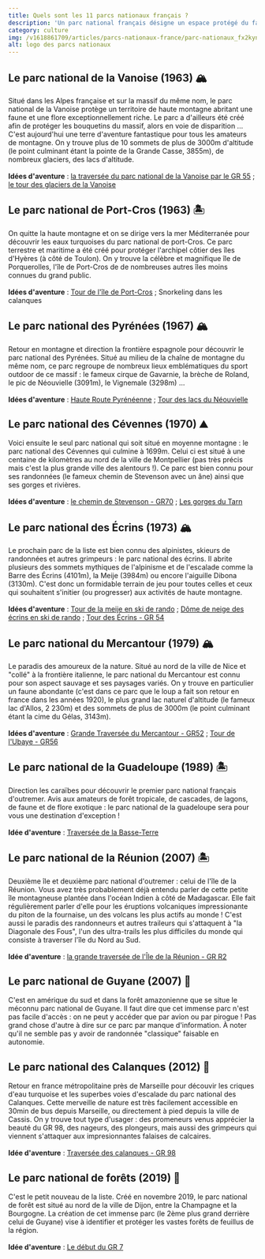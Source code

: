 ```yaml
---
title: Quels sont les 11 parcs nationaux français ?
description: 'Un parc national français désigne un espace protégé du fait de sa richesse naturelle exceptionnelle. Depuis novembre 2019 on dénombre très exactement 11 parcs nationaux en France : la Vanoise, Port-Cros, les Pyrénées, les Cévennes, les Écrins, le Mercantour, la Guadeloupe, la Réunion, la Guyane, les Calanques et enfin le tout récent parc national de forêts.'
category: culture
img: /v1618861709/articles/parcs-nationaux-france/parc-nationaux_fx2kyn.png
alt: logo des parcs nationaux
---
```


## Le parc national de la Vanoise (1963) 🏔

Situé dans les Alpes française et sur la massif du même nom, le parc national de la Vanoise protège un territoire de haute montagne abritant une faune et une flore exceptionnellement riche. Le parc a d'ailleurs été créé afin de protéger les bouquetins du massif, alors en voie de disparition ... C'est aujourd'hui une terre d'aventure fantastique pour tous les amateurs de montagne. On y trouve plus de 10 sommets de plus de 3000m d'altitude (le point culminant étant la pointe de la Grande Casse, 3855m), de nombreux glaciers, des lacs d'altitude.
\
\
**Idées d'aventure** : [la traversée du parc national de la Vanoise par le GR 55](https://www.mongr.fr/trouver-prochaine-randonnee/parcours/gr-55-de-tignes-le-lac-a-polset-modane) ; [le tour des glaciers de la Vanoise](https://www.lesothers.com/guide-glaciers-vanoise)

<content-image url="/v1618161430/articles/parcs-nationaux-france/vanoise_eovga7.jpg"></content-image>

## Le parc national de Port-Cros (1963) 🏝

On quitte la haute montagne et on se dirige vers la mer Méditerranée pour découvrir les eaux turquoises du parc national de port-Cros. Ce parc terrestre et maritime a été créé pour protéger l'archipel côtier des îles d'Hyères (à côté de Toulon). On y trouve la célèbre et magnifique île de Porquerolles, l'île de Port-Cros de de nombreuses autres îles moins connues du grand public.
\
\
**Idées d'aventure** : [Tour de l'île de Port-Cros](https://www.altituderando.com/Port-Cros-199m-Tour-de-l-ile) ; Snorkeling dans les calanques

<content-image url="/v1618162389/articles/parcs-nationaux-france/port-cros_cmkicb.jpg"></content-image>

## Le parc national des Pyrénées (1967) 🏔

Retour en montagne et direction la frontière espagnole pour découvrir le parc national des Pyrénées. Situé au milieu de la chaîne de montagne du même nom, ce parc regroupe de nombreux lieux emblématiques du sport outdoor de ce massif : le fameux cirque de Gavarnie, la brèche de Roland, le pic de Néouvielle (3091m), le Vignemale (3298m) ...
\
\
**Idées d'aventure** : [Haute Route Pyrénéenne](http://www.randozone.com/fiche/10159/hrp-haute-route-pyreneenne.html) ; [Tour des lacs du Néouvielle](https://www.altituderando.com/Tour-des-lacs-du-Neouvielle-sur-3-jours)

<content-image url="/v1618164086/articles/parcs-nationaux-france/pyrennees_rjn9bs.png"></content-image>

## Le parc national des Cévennes (1970) ⛰

Voici ensuite le seul parc national qui soit situé en moyenne montagne : le parc national des Cévennes qui culmine à 1699m. Celui ci est situé à une centaine de kilomètres au nord de la ville de Montpellier (pas très précis mais c'est la plus grande ville des alentours !). Ce parc est bien connu pour ses randonnées (le fameux chemin de Stevenson avec un âne) ainsi que ses gorges et rivières.
\
\
**Idées d'aventure** : [le chemin de Stevenson - GR70](https://www.chemin-stevenson.org/decouvrez-le-chemin-de-stevenson-gr70/) ; [Les gorges du Tarn](http://www.carnetsderando.net/la-corniche-des-gorges-du-tarn/)

<content-image url="/v1618211443/articles/parcs-nationaux-france/cevennes_fwgurc.jpg"></content-image>

## Le parc national des Écrins (1973) 🏔

Le prochain parc de la liste est bien connu des alpinistes, skieurs de randonnées et autres grimpeurs : le parc national des écrins. Il abrite plusieurs des sommets mythiques de l'alpinisme et de l'escalade comme la Barre des Écrins (4101m), la Meije (3984m) ou encore l'aiguille Dibona (3130m). C'est donc un formidable terrain de jeu pour toutes celles et ceux qui souhaitent s'initier (ou progresser) aux activités de haute montagne.
\
\
**Idées d'aventure** : [Tour de la meije en ski de rando](https://www.montagnes-magazine.com/topos-ski-rando-tour-meije) ; [Dôme de neige des écrins en ski de rando](https://www.altituderando.com/Dome-de-Neige-des-Ecrins-4015m-a-ski) ; [Tour des Écrins - GR 54](http://www.grand-tour-ecrins.fr/informations/le-gr-54/)

<content-image url="/v1618164080/articles/parcs-nationaux-france/ecrins_rlmch9.png"></content-image>

## Le parc national du Mercantour (1979) 🏔

Le paradis des amoureux de la nature. Situé au nord de la ville de Nice et "collé" à la frontière italienne, le parc national du Mercantour est connu pour son aspect sauvage et ses paysages variés. On y trouve en particulier un faune abondante (c'est dans ce parc que le loup a fait son retour en france dans les années 1920), le plus grand lac naturel d'altitude (le fameux lac d'Allos, 2 230m) et des sommets de plus de 3000m (le point culminant étant la cime du Gélas, 3143m).
\
\
**Idées d'aventure** : [Grande Traversée du Mercantour - GR52](https://www.mongr.fr/sinspirer/mon-gr-prefere-saison-3/gr-52-grande-traversee-du-mercantour) ; [Tour de l'Ubaye - GR56](https://www.mongr.fr/trouver-prochaine-randonnee/parcours/gr-56-tour-de-l-ubaye)

<content-image url="/v1618171924/articles/parcs-nationaux-france/mercantour_ilraz8.jpg"></content-image>

## Le parc national de la Guadeloupe (1989) 🏝

Direction les caraïbes pour découvrir le premier parc national français d'outremer. Avis aux amateurs de forêt tropicale, de cascades, de lagons, de faune et de flore exotique : le parc national de la guadeloupe sera pour vous une destination d'exception !
\
\
**Idée d'aventure** : [Traversée de la Basse-Terre](https://www2.ffrandonnee.fr/idees-rando/rando.aspx?id=2656)

<content-image url="/v1618171502/articles/parcs-nationaux-france/guadeloupe_pcuoio.jpg"></content-image>

## Le parc national de la Réunion (2007) 🏝

Deuxième île et deuxième parc national d'outremer : celui de l'île de la Réunion. Vous avez très probablement déjà entendu parler de cette petite île montagneuse plantée dans l'océan Indien à côté de Madagascar. Elle fait régulièrement parler d'elle pour les éruptions volcaniques impressionante du piton de la fournaise, un des volcans les plus actifs au monde ! C'est aussi le paradis des randonneurs et autres traileurs qui s'attaquent à "la Diagonale des Fous", l'un des ultra-trails les plus difficiles du monde qui consiste à traverser l'île du Nord au Sud.
\
\
**Idée d'aventure** : [la grande traversée de l'Île de la Réunion - GR R2](https://www.mongr.fr/trouver-prochaine-randonnee/itineraire/gr-r2-la-grande-traversee-de-l-ile-de-la-reunion)

<content-image url="/v1618171924/articles/parcs-nationaux-france/reunion_lzkozi.jpg"></content-image>

## Le parc national de Guyane (2007) 🌴

C'est en amérique du sud et dans la forêt amazonienne que se situe le méconnu parc national de Guyane. Il faut dire que cet immense parc n'est pas facile d'accès : on ne peut y accéder que par avion ou par pirogue ! Pas grand chose d'autre à dire sur ce parc par manque d'information. À noter qu'il ne semble pas y avoir de randonnée "classique" faisable en autonomie.

<content-image url="/v1618171502/articles/parcs-nationaux-france/guyane_ylgsfh.jpg"></content-image>

## Le parc national des Calanques (2012) 🌊

Retour en france métropolitaine près de Marseille pour découvir les criques d'eau turquoise et les superbes voies d'escalade du parc national des Calanques. Cette merveille de nature est très facilement accessible en 30min de bus depuis Marseille, ou directement à pied depuis la ville de Cassis. On y trouve tout type d'usager : des promeneurs venus apprécier la beauté du GR 98, des nageurs, des plongeurs, mais aussi des grimpeurs qui viennent s'attaquer aux impresionnantes falaises de calcaires.
\
\
**Idée d'aventure** : [Traversée des calanques - GR 98](https://fr-fr.gps-viewer.com/tracks/625/Marseille-Cassis-par-le-GR-98/)

<content-image url="/v1618211601/articles/parcs-nationaux-france/calanques_qp0yuu.jpg"></content-image>

## Le parc national de forêts (2019) 🌳

C'est le petit nouveau de la liste. Créé en novembre 2019, le parc national de forêt est situé au nord de la ville de Dijon, entre la Champagne et la Bourgogne. La création de cet immense parc (le 2ème plus grand derrière celui de Guyane) vise à identifier et protéger les vastes forêts de feuillus de la région.
\
\
**Idée d'aventure** : [Le début du GR 7](https://www.mongr.fr/trouver-prochaine-randonnee/itineraire/gr-7-sentier-de-grande-randonnee-des-vosges-aux-pyrenees)

<content-image url="/v1618171502/articles/parcs-nationaux-france/foret_vk81av.jpg"></content-image>
